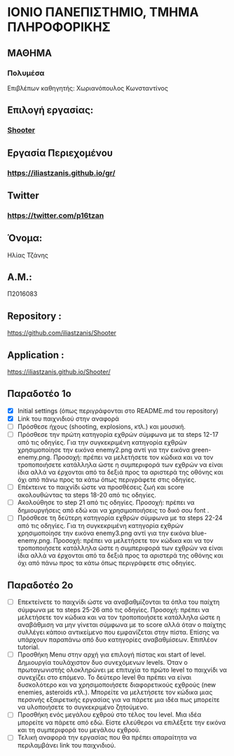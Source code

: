 # ΙΟΝΙΟ ΠΑΝΕΠΙΣΤΗΜΙΟ, ΤΜΗΜΑ ΠΛΗΡΟΦΟΡΙΚΗΣ 

## ΜΑΘΗΜΑ

### Πολυμέσα 

Επιβλέπων καθηγητής: Χωριανόπουλος Κωνσταντίνος

## Επιλογή εργασίας:
### [Shooter](https://github.com/ioniodi/Shooter)

## Εργασία Περιεχομένου
### https://iliastzanis.github.io/gr/

## Twitter
### https://twitter.com/p16tzan

## Όνομα:
 Ηλίας Τζάνης

## Α.Μ.:
 Π2016083

## Repository :
<https://github.com/iliastzanis/Shooter>

## Application :
<https://iliastzanis.github.io/Shooter/>

## Παραδοτέο 1ο  
- [x] Initial settings (όπως περιγράφονται στο README.md του repository)
- [x] Link του παιχνιδιού στην αναφορά
- [ ] Πρόσθεσε ήχους (shooting, explosions, κτλ.) και μουσική.
- [ ] Πρόσθεσε την πρώτη κατηγορία εχθρών σύμφωνα με τα steps 12-17 από τις οδηγίες. Για την συγκεκριμένη κατηγορία εχθρών χρησιμοποίησε την εικόνα enemy2.png αντί για την εικόνα green-enemy.png. Προσοχή: πρέπει να μελετήσετε τον κώδικα και να τον τροποποιήσετε κατάλληλα ώστε η συμπεριφορά των εχθρών να είναι ίδια αλλά να έρχονται από τα δεξιά προς τα αριστερά της οθόνης και όχι από πάνω προς τα κάτω όπως περιγράφετε στις οδηγίες.
- [ ] Επέκτεινε το παιχνίδι ώστε να προσθέσεις ζωή και score ακολουθώντας τα steps 18-20 από τις οδηγίες.
- [ ] Ακολούθησε το step 21 από τις οδηγίες. Προσοχή: πρέπει να δημιουργήσεις από εδώ και να χρησιμοποιήσεις το δικό σου font .
- [ ] Πρόσθεσε τη δεύτερη κατηγορία εχθρών σύμφωνα με τα steps 22-24 από τις οδηγίες. Για τη συγκεκριμένη κατηγορία εχθρών χρησιμοποίησε την εικόνα enemy3.png αντί για την εικόνα blue-enemy.png. Προσοχή: πρέπει να μελετήσετε τον κώδικα και να τον τροποποιήσετε κατάλληλα ώστε η συμπεριφορά των εχθρών να είναι ίδια αλλά να έρχονται από τα δεξιά προς τα αριστερά της οθόνης και όχι από πάνω προς τα κάτω όπως περιγράφετε στις οδηγίες.

## Παραδοτέο 2ο  
- [ ] Επεκτείνετε το παιχνίδι ώστε να αναβαθμίζονται τα όπλα του παίχτη σύμφωνα με τα steps 25-26 από τις οδηγίες. Προσοχή: πρέπει να μελετήσετε τον κώδικα και να τον τροποποιήσετε κατάλληλα ώστε η αναβάθμιση να μην γίνεται σύμφωνα με το score αλλά όταν ο παίχτης συλλέγει κάποιο αντικείμενο που εμφανίζεται στην πίστα. Επίσης να υπάρχουν παραπάνω από δυο κατηγορίες αναβαθμίσεων. Επιπλέον tutorial.
- [ ] Προσθήκη Μenu στην αρχή για επιλογή πίστας και start of level. Δημιουργία τουλάχιστον δυο συνεχόμενων levels. Όταν ο πρωταγωνιστής ολοκληρώνει με επιτυχία το πρώτο level το παιχνίδι να συνεχίζει στο επόμενο. Το δεύτερο level θα πρέπει να είναι δυσκολότερο και να χρησιμοποιήσετε διαφορετικούς εχθρούς (new enemies, asteroids κτλ.). Μπορείτε να μελετήσετε τον κώδικα μιας περσινής εξαιρετικής εργασίας για να πάρετε μια ιδέα πως μπορείτε να υλοποιήσετε το συγκεκριμένο ζητούμενο.
- [ ] Προσθήκη ενός μεγάλου εχθρού στο τέλος του level. Μια ιδέα μπορείτε να πάρετε από εδώ. Είστε ελεύθεροι να επιλέξετε την εικόνα και τη συμπεριφορά του μεγάλου εχθρού.
- [ ] Τελική αναφορά την εργασίας που θα πρέπει απαραίτητα να περιλαμβάνει link του παιχνιδιού.
